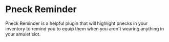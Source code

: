 # Pneck Reminder
Pneck Reminder is a helpful plugin that will highlight pnecks in your inventory to remind you to equip them when 
you aren't wearing anything in your amulet slot. 